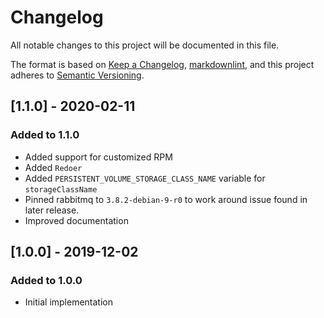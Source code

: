 # Changelog

All notable changes to this project will be documented in this file.

The format is based on [Keep a Changelog](https://keepachangelog.com/en/1.0.0/),
[markdownlint](https://dlaa.me/markdownlint/),
and this project adheres to [Semantic Versioning](https://semver.org/spec/v2.0.0.html).

## [1.1.0] - 2020-02-11

### Added to 1.1.0

- Added support for customized RPM
- Added `Redoer`
- Added `PERSISTENT_VOLUME_STORAGE_CLASS_NAME` variable for `storageClassName`
- Pinned rabbitmq to `3.8.2-debian-9-r0` to work around issue found in later release.
- Improved documentation

## [1.0.0] - 2019-12-02

### Added to 1.0.0

- Initial implementation
